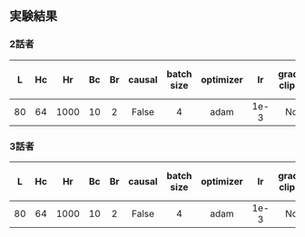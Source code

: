 ## 実験結果
### 2話者
| L | Hc | Hr | Bc | Br | causal | batch size | optimizer | lr | gradient clipping | SI-SDRi [dB] | SDRi [dB] | PESQ |
| :---: | :---: | :---: | :---: | :---: | :---: | :---: | :---: | :---: | :---: | :---: | :---: | :---: |
| 80 | 64 | 1000 | 10 | 2 | False | 4 | adam | 1e-3 | None |  |  |  |

### 3話者
| L | Hc | Hr | Bc | Br | causal | batch size | optimizer | lr | gradient clipping | SI-SDRi [dB] | SDRi [dB] | PESQ |
| :---: | :---: | :---: | :---: | :---: | :---: | :---: | :---: | :---: | :---: | :---: | :---: | :---: |
| 80 | 64 | 1000 | 10 | 2 | False | 4 | adam | 1e-3 | None |  |  |  |